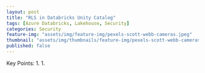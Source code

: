 ```yaml
---
layout: post
title: "RLS in Databricks Unity Catalog"
tags: [Azure Databricks, Lakehouse, Security]
categories: Security
feature-img: "assets/img/feature-img/pexels-scott-webb-cameras.jpeg"
thumbnail: "assets/img/thumbnails/feature-img/pexels-scott-webb-cameras.jpeg"
published: false
---
```


Key Points:
1. 
1. 